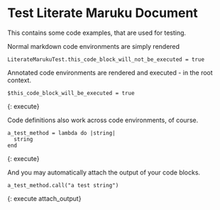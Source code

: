 Test Literate Maruku Document
=============================

This contains some code examples, that are used for testing.

Normal markdown code environments are simply rendered

    LiterateMarukuTest.this_code_block_will_not_be_executed = true

Annotated code environments are rendered and executed - in the root context.

    $this_code_block_will_be_executed = true
{: execute}

Code definitions also work across code environments, of course.

    a_test_method = lambda do |string|
      string
    end
{: execute}

And you may automatically attach the output of your code blocks.

    a_test_method.call("a test string")
{: execute attach_output}
